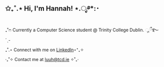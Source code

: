 ## ✩₊˚.⋆ Hi, I'm Hannah! ⋆.ೃ࿔*:･

  ₊˚ෆ   Currently a Computer Science student @ Trinity College Dublin. ೄྀ࿐ ˊˎ-

  ₊˚.⋆  Connect with me on <a href="www.linkedin.com/in/hannahlluu">LinkedIn</a>⋆⁺₊✧

  ‎‧₊˚✧  Contact me at luuh@tcd.ie ✧˚₊‧
